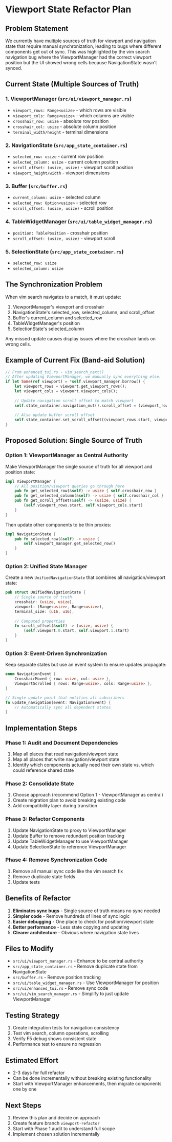 # Viewport State Refactor Plan

## Problem Statement
We currently have multiple sources of truth for viewport and navigation state that require manual synchronization, leading to bugs where different components get out of sync. This was highlighted by the vim search navigation bug where the ViewportManager had the correct viewport position but the UI showed wrong cells because NavigationState wasn't synced.

## Current State (Multiple Sources of Truth)

### 1. ViewportManager (`src/ui/viewport_manager.rs`)
- `viewport_rows: Range<usize>` - which rows are visible
- `viewport_cols: Range<usize>` - which columns are visible  
- `crosshair_row: usize` - absolute row position
- `crosshair_col: usize` - absolute column position
- `terminal_width/height` - terminal dimensions

### 2. NavigationState (`src/app_state_container.rs`)
- `selected_row: usize` - current row position
- `selected_column: usize` - current column position
- `scroll_offset: (usize, usize)` - viewport scroll position
- `viewport_height/width` - viewport dimensions

### 3. Buffer (`src/buffer.rs`)
- `current_column: usize` - selected column
- `selected_row: Option<usize>` - selected row
- `scroll_offset: (usize, usize)` - scroll position

### 4. TableWidgetManager (`src/ui/table_widget_manager.rs`)
- `position: TablePosition` - crosshair position
- `scroll_offset: (usize, usize)` - viewport scroll

### 5. SelectionState (`src/app_state_container.rs`)
- `selected_row: usize`
- `selected_column: usize`

## The Synchronization Problem

When vim search navigates to a match, it must update:
1. ViewportManager's viewport and crosshair
2. NavigationState's selected_row, selected_column, and scroll_offset
3. Buffer's current_column and selected_row
4. TableWidgetManager's position
5. SelectionState's selected_column

Any missed update causes display issues where the crosshair lands on wrong cells.

## Example of Current Fix (Band-aid Solution)
```rust
// From enhanced_tui.rs - vim_search_next()
// After updating ViewportManager, we manually sync everything else:
if let Some(ref viewport) = *self.viewport_manager.borrow() {
    let viewport_rows = viewport.get_viewport_rows();
    let viewport_cols = viewport.viewport_cols();
    
    // Update navigation scroll offset to match viewport
    self.state_container.navigation_mut().scroll_offset = (viewport_rows.start, viewport_cols.start);
    
    // Also update buffer scroll offset
    self.state_container.set_scroll_offset((viewport_rows.start, viewport_cols.start));
}
```

## Proposed Solution: Single Source of Truth

### Option 1: ViewportManager as Central Authority
Make ViewportManager the single source of truth for all viewport and position state:

```rust
impl ViewportManager {
    // All position/viewport queries go through here
    pub fn get_selected_row(&self) -> usize { self.crosshair_row }
    pub fn get_selected_column(&self) -> usize { self.crosshair_col }
    pub fn get_scroll_offset(&self) -> (usize, usize) {
        (self.viewport_rows.start, self.viewport_cols.start)
    }
}
```

Then update other components to be thin proxies:
```rust
impl NavigationState {
    pub fn selected_row(&self) -> usize {
        self.viewport_manager.get_selected_row()
    }
}
```

### Option 2: Unified State Manager
Create a new `UnifiedNavigationState` that combines all navigation/viewport state:

```rust
pub struct UnifiedNavigationState {
    // Single source of truth
    crosshair: (usize, usize),
    viewport: (Range<usize>, Range<usize>),
    terminal_size: (u16, u16),
    
    // Computed properties
    fn scroll_offset(&self) -> (usize, usize) {
        (self.viewport.0.start, self.viewport.1.start)
    }
}
```

### Option 3: Event-Driven Synchronization
Keep separate states but use an event system to ensure updates propagate:

```rust
enum NavigationEvent {
    CrosshairMoved { row: usize, col: usize },
    ViewportScrolled { rows: Range<usize>, cols: Range<usize> },
}

// Single update point that notifies all subscribers
fn update_navigation(event: NavigationEvent) {
    // Automatically sync all dependent states
}
```

## Implementation Steps

### Phase 1: Audit and Document Dependencies
1. Map all places that read navigation/viewport state
2. Map all places that write navigation/viewport state  
3. Identify which components actually need their own state vs. which could reference shared state

### Phase 2: Consolidate State
1. Choose approach (recommend Option 1 - ViewportManager as central)
2. Create migration plan to avoid breaking existing code
3. Add compatibility layer during transition

### Phase 3: Refactor Components
1. Update NavigationState to proxy to ViewportManager
2. Update Buffer to remove redundant position tracking
3. Update TableWidgetManager to use ViewportManager
4. Update SelectionState to reference ViewportManager

### Phase 4: Remove Synchronization Code
1. Remove all manual sync code like the vim search fix
2. Remove duplicate state fields
3. Update tests

## Benefits of Refactor
1. **Eliminates sync bugs** - Single source of truth means no sync needed
2. **Simpler code** - Remove hundreds of lines of sync logic
3. **Easier debugging** - One place to check for position/viewport state
4. **Better performance** - Less state copying and updating
5. **Clearer architecture** - Obvious where navigation state lives

## Files to Modify
- `src/ui/viewport_manager.rs` - Enhance to be central authority
- `src/app_state_container.rs` - Remove duplicate state from NavigationState
- `src/buffer.rs` - Remove position tracking
- `src/ui/table_widget_manager.rs` - Use ViewportManager for position
- `src/ui/enhanced_tui.rs` - Remove sync code
- `src/ui/vim_search_manager.rs` - Simplify to just update ViewportManager

## Testing Strategy
1. Create integration tests for navigation consistency
2. Test vim search, column operations, scrolling
3. Verify F5 debug shows consistent state
4. Performance test to ensure no regression

## Estimated Effort
- 2-3 days for full refactor
- Can be done incrementally without breaking existing functionality
- Start with ViewportManager enhancements, then migrate components one by one

## Next Steps
1. Review this plan and decide on approach
2. Create feature branch `viewport-refactor`
3. Start with Phase 1 audit to understand full scope
4. Implement chosen solution incrementally